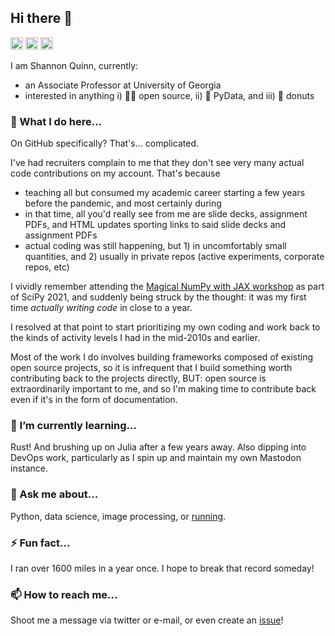 ## Hi there 👋

<p>
<img src="https://img.shields.io/badge/build-running-orange" height="20" alt="build: running"/>
<img src="https://img.shields.io/badge/Pronouns-He%2FHim-blue" height="20" alt="Pronouns: He/Him"/> 
<img src="https://img.shields.io/badge/%F0%9F%94%A7 Editor-VSCode-green" height="20" alt="Editor: VSCode"/>
</p>

I am Shannon Quinn, currently:
 - an Associate Professor at University of Georgia
 - interested in anything i) 👨‍💻 open source, ii) 🐍 PyData, and iii) 🍩 donuts

### 🔭 What I do here...

On GitHub specifically? That's... complicated.

I've had recruiters complain to me that they don't see very many actual code contributions on my account. That's because
 - teaching all but consumed my academic career starting a few years before the pandemic, and most certainly during
 - in that time, all you'd really see from me are slide decks, assignment PDFs, and HTML updates sporting links to said slide decks and assignment PDFs
 - actual coding was still happening, but 1) in uncomfortably small quantities, and 2) usually in private repos (active experiments, corporate repos, etc)

I vividly remember attending the [Magical NumPy with JAX workshop](https://ericmjl.github.io/notes/tutorial-proposals/magical-numpy-with-jax-scipy-2021/) as part of SciPy 2021, and suddenly being struck by the thought: it was my first time _actually writing code_ in close to a year.

I resolved at that point to start prioritizing my own coding and work back to the kinds of activity levels I had in the mid-2010s and earlier.

Most of the work I do involves building frameworks composed of existing open source projects, so it is infrequent that I build something worth contributing back to the projects directly, BUT: open source is extraordinarily important to me, and so I'm making time to contribute back even if it's in the form of documentation.

### 🌱 I’m currently learning...

Rust! And brushing up on Julia after a few years away. Also dipping into DevOps work, particularly as I spin up and maintain my own Mastodon instance.

### 💬 Ask me about...

Python, data science, image processing, or [running](https://wherearethepancakes.wordpress.com/).

### ⚡ Fun fact...

I ran over 1600 miles in a year once. I hope to break that record someday!

### 📫 How to reach me...

Shoot me a message via twitter or e-mail, or even create an [issue](https://github.com/magsol/magsol/issues)!
